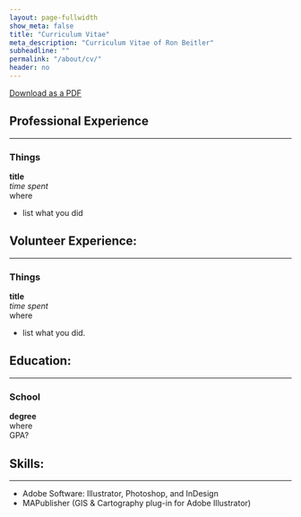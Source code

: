 ```yaml
---
layout: page-fullwidth
show_meta: false
title: "Curriculum Vitae"
meta_description: "Curriculum Vitae of Ron Beitler"
subheadline: ""
permalink: "/about/cv/"
header: no
---
```

[Download as a PDF]({{site.urlimg}}ronbeitler-resume.pdf)

## Professional Experience
-----

### Things
**title**  
*time spent*  
where  

- list what you did

## Volunteer Experience:
-----

### Things
**title**  
*time spent*  
where  

- list what you did.

## Education:
-----

### School
**degree**  
where  
GPA?

## Skills:
-----

- Adobe Software: Illustrator, Photoshop, and InDesign  
- MAPublisher (GIS & Cartography plug-in for Adobe Illustrator)
